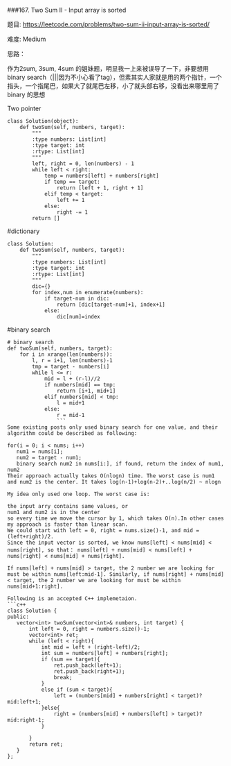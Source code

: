 ###167. Two Sum II - Input array is sorted



题目:
<https://leetcode.com/problems/two-sum-ii-input-array-is-sorted/>


难度:
Medium

思路：


作为2sum, 3sum, 4sum 的姐妹题，明显我一上来被误导了一下，非要想用binary search（|||因为不小心看了tag），但素其实人家就是用的两个指针，一个指头，一个指尾巴，如果大了就尾巴左移，小了就头部右移，没看出来哪里用了binary 的思想


Two pointer 

```python3
class Solution(object):
    def twoSum(self, numbers, target):
        """
        :type numbers: List[int]
        :type target: int
        :rtype: List[int]
        """
        left, right = 0, len(numbers) - 1
        while left < right:
        	temp = numbers[left] + numbers[right]
        	if temp == target:
        		return [left + 1, right + 1]
        	elif temp < target:
        		left += 1
        	else:
        		right -= 1
        return []

```

#dictionary
```python3
class Solution:
    def twoSum(self, numbers, target):
        """
        :type numbers: List[int]
        :type target: int
        :rtype: List[int]
        """
        dic={}
        for index,num in enumerate(numbers):
            if target-num in dic:
                return [dic[target-num]+1, index+1]
            else:
                dic[num]=index
```

#binary search 
```python3
# binary search        
def twoSum(self, numbers, target):
    for i in xrange(len(numbers)):
        l, r = i+1, len(numbers)-1
        tmp = target - numbers[i]
        while l <= r:
            mid = l + (r-l)//2
            if numbers[mid] == tmp:
                return [i+1, mid+1]
            elif numbers[mid] < tmp:
                l = mid+1
            else:
                r = mid-1
                ```
Some existing posts only used binary search for one value, and their algorithm could be described as following:

for(i = 0; i < nums; i++)
   num1 = nums[i]; 
   num2 = target - num1;
   binary search num2 in nums[i:], if found, return the index of num1, num2
Their approach actually takes O(nlogn) time. The worst case is num1 and num2 is the center. It takes log(n-1)+log(n-2)+..log(n/2) ~ nlogn

My idea only used one loop. The worst case is:

the input arry contains same values, or
num1 and num2 is in the center
so every time we move the cursor by 1, which takes O(n).In other cases my approach is faster than linear scan.
We could start with left = 0, right = nums.size()-1, and mid = (left+right)/2.
Since the input vector is sorted, we know nums[left] < nums[mid] < nums[right], so that： nums[left] + nums[mid] < nums[left] + nums[right] < nums[mid] + nums[right].

If nums[left] + nums[mid] > target, the 2 number we are looking for must be within nums[left:mid-1]. Similarly, if nums[right] + nums[mid] < target, the 2 number we are looking for must be within nums[mid+1:right].

Following is an accepted C++ implemetaion.
```c++
class Solution {
public:
   vector<int> twoSum(vector<int>& numbers, int target) {
       int left = 0, right = numbers.size()-1; 
       vector<int> ret; 
       while (left < right){
           int mid = left + (right-left)/2; 
           int sum = numbers[left] + numbers[right]; 
           if (sum == target){
               ret.push_back(left+1); 
               ret.push_back(right+1); 
               break; 
           }
           else if (sum < target){
               left = (numbers[mid] + numbers[right] < target)?mid:left+1;
           }else{
               right = (numbers[mid] + numbers[left] > target)?mid:right-1;
           }
          
       }
       return ret; 
   }
};
```
